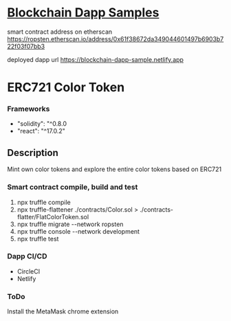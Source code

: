 <p align="center"><a href="https://blockchain-dapp-sample.netlify.app/" target="_blank"><h1>Blockchain Dapp Samples</h1></a></p>

smart contract address on etherscan
https://ropsten.etherscan.io/address/0x61f38672da349044601497b6903b722f03f07bb3


deployed dapp url
https://blockchain-dapp-sample.netlify.app
# ERC721 Color Token

### Frameworks

* "solidity": "^0.8.0
* "react": "^17.0.2"

## Description

Mint own color tokens and explore the entire color tokens based on ERC721

### Smart contract compile, build and test

1. npx truffle compile
2. npx truffle-flattener ./contracts/Color.sol > ./contracts-flatter/FlatColorToken.sol
3. npx truffle migrate --network ropsten
4. npx truffle console --network development
5. npx truffle test
### Dapp CI/CD

* CircleCI
* Netlify

### ToDo

<p>Install the MetaMask chrome extension</p>

